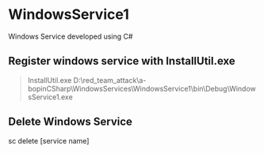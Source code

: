 # WindowsService1
Windows Service developed using C#



## Register windows service with InstallUtil.exe
> InstallUtil.exe D:\red_team_attack\a-bopinCSharp\WindowsServices\WindowsService1\bin\Debug\WindowsService1.exe


## Delete Windows Service

sc delete [service name]
